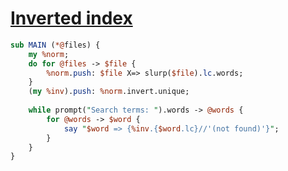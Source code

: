 [1]: http://rosettacode.org/wiki/Inverted_index

# [Inverted index][1]

```perl
sub MAIN (*@files) {
    my %norm; 
    do for @files -> $file {
        %norm.push: $file X=> slurp($file).lc.words;
    }
    (my %inv).push: %norm.invert.unique;
 
    while prompt("Search terms: ").words -> @words {
        for @words -> $word {
            say "$word => {%inv.{$word.lc}//'(not found)'}";
        }
    }
}
```